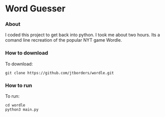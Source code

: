 # Word Guesser
### About
I coded this project to get back into python. I took me about two hours. Its a comand line recreation of the popular NYT game Wordle.
### How to download
To download: 
    
    git clone https://github.com/jtborders/wordle.git
### How to run
To run: 

    cd wordle
    python3 main.py
